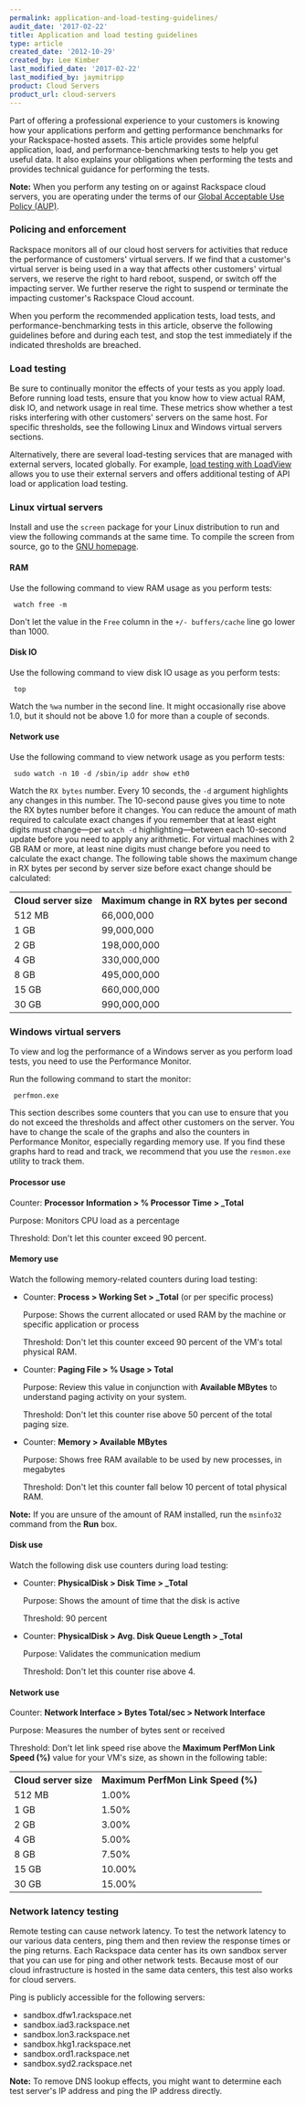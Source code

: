 ```yaml
---
permalink: application-and-load-testing-guidelines/
audit_date: '2017-02-22'
title: Application and load testing guidelines
type: article
created_date: '2012-10-29'
created_by: Lee Kimber
last_modified_date: '2017-02-22'
last_modified_by: jaymitripp
product: Cloud Servers
product_url: cloud-servers
---
```


Part of offering a professional experience to your customers is knowing how your applications perform and getting performance benchmarks for your Rackspace-hosted assets. This article provides some helpful application, load, and performance-benchmarking tests to help you get useful data. It also explains your obligations when performing the tests and provides technical guidance for performing the tests.

**Note:** When you perform any testing on or against Rackspace cloud servers, you are operating under the terms of our [Global Acceptable Use Policy (AUP)](http://www.rackspace.com/information/legal/global/aup).

### Policing and enforcement

Rackspace monitors all of our cloud host servers for activities that reduce the performance of customers' virtual servers. If we find that a customer's virtual server is being used in a way that affects other customers' virtual servers, we reserve the right to hard reboot, suspend, or switch off the impacting server. We further reserve the right to suspend or terminate the impacting customer's Rackspace Cloud account.

When you perform the recommended application tests, load tests, and performance-benchmarking tests in this article, observe the following guidelines before and during each test, and stop the test immediately if the indicated thresholds are breached.

### Load testing

Be sure to continually monitor the effects of your tests as you apply load. Before running load tests, ensure that you know how to view actual RAM, disk IO, and network usage in real time. These metrics show whether a test risks interfering with other
customers' servers on the same host. For specific thresholds, see the following Linux and Windows virtual servers sections.

Alternatively, there are several load-testing services that are managed with external servers, located globally. For example, [load testing with LoadView](https://www.loadview-testing.com) allows you to use their external servers and offers additional testing of API load or application load testing. 

### Linux virtual servers

Install and use the `screen` package for your Linux distribution to run and view the following commands at the same time. To compile the screen from source, go to the [GNU homepage](http://www.gnu.org/software/screen/).

#### RAM

Use the following command to view RAM usage as you perform tests:

     watch free -m

Don't let the value in the `Free` column in the `+/- buffers/cache` line go lower than 1000.

#### Disk IO

Use the following command to view disk IO usage as you perform tests:

     top

Watch the `%wa` number in the second line. It might occasionally rise above 1.0, but it should not be above 1.0 for more than a couple of seconds.

#### Network use

Use the following command to view network usage as you perform tests:

     sudo watch -n 10 -d /sbin/ip addr show eth0

Watch the `RX bytes` number. Every 10 seconds, the `-d` argument highlights any changes in this number. The 10-second pause gives you time to note the RX bytes number before it changes. You can reduce the amount of math required to calculate exact changes if you remember that at least eight digits must change&mdash;per `watch -d` highlighting&mdash;between each 10-second update before you need to apply any arithmetic. For virtual machines with 2 GB RAM or more, at least nine digits must change before you need to calculate the exact change. The following table shows the maximum change in RX bytes per second by server size before exact change should be calculated:

<table>
	<tr>
		<th>Cloud server size</th>
		<th>Maximum change in RX bytes per second</th>
	</tr>
	<tr>
		<td>512 MB</td>
		<td>66,000,000</td>
	</tr>
	<tr>
		<td>1 GB</td>
		<td>99,000,000</td>
	</tr>
	<tr>
		<td>2 GB</td>
		<td>198,000,000</td>
	</tr>
		<td>4 GB</td>
		<td>330,000,000</td>
	</tr>
	<tr>
		<td>8 GB</td>
		<td>495,000,000</td>
	</tr>
	<tr>
		<td>15 GB</td>
		<td>660,000,000</td>
	</tr>
	<tr>
		<td>30 GB</td>
		<td>990,000,000</td>
	</tr>
</table>

### Windows virtual servers

To view and log the performance of a Windows server as you perform load tests, you need to use the Performance Monitor.

Run the following command to start the monitor:

     perfmon.exe

This section describes some counters that you can use to ensure that you do not exceed the thresholds and affect other customers on the server. You have to change the scale of the graphs and also the counters in Performance Monitor, especially regarding memory use. If you find these graphs hard to read and track, we recommend that you use the `resmon.exe` utility to track them.

#### Processor use

Counter: **Processor Information > % Processor Time > _Total**

Purpose: Monitors CPU load as a percentage

Threshold: Don't let this counter exceed 90 percent.

#### Memory use

Watch the following memory-related counters during load testing:

- Counter: **Process > Working Set > _Total** (or per specific process)

  Purpose: Shows the current allocated or used RAM by the machine or specific application or process

  Threshold: Don't let this counter exceed 90 percent of the VM's total physical RAM.

- Counter: **Paging File > % Usage > Total**

  Purpose: Review this value in conjunction with **Available MBytes** to understand paging activity on your system.

  Threshold: Don't let this counter rise above 50 percent of the total paging size.

- Counter: **Memory > Available MBytes**

  Purpose: Shows free RAM available to be used by new processes, in megabytes

  Threshold: Don't let this counter fall below 10 percent of total physical RAM.

**Note:** If you are unsure of the amount of RAM installed, run the `msinfo32` command from the **Run** box.

#### Disk use

Watch the following disk use counters during load testing:

- Counter: **PhysicalDisk > Disk Time > _Total**

  Purpose: Shows the amount of time that the disk is active

  Threshold: 90 percent

- Counter: **PhysicalDisk > Avg. Disk Queue Length > _Total**

  Purpose: Validates the communication medium

  Threshold: Don't let this counter rise above 4.

#### Network use

Counter: **Network Interface > Bytes Total/sec > Network Interface**

Purpose: Measures the number of bytes sent or received

Threshold: Don't let link speed rise above the **Maximum PerfMon Link Speed (%)** value for your VM's size, as shown in the following table:

<table>
	<tr>
		<th>Cloud server size</th>
		<th>Maximum PerfMon Link Speed (%)</th>
	</tr>
	<tr>
		<td>512 MB</td>
		<td>1.00%</td>
	</tr>
	<tr>
		<td>1 GB</td>
		<td>1.50%</td>
	</tr>
		<td>2 GB</td>
		<td>3.00%</td>
	<tr>
		<td>4 GB</td>
		<td>5.00%</td>
	</tr>
	<tr>
		<td>8 GB</td>
		<td>7.50%</td>
	</tr>
	<tr>
		<td>15 GB</td>
	    <td>10.00%</td>
	</tr>
	<tr>
		<td>30 GB</td>
		<td>15.00%</td>
	</tr>
</table>

### Network latency testing

Remote testing can cause network latency. To test the network latency to our various data centers, ping them and then review the response times or the ping returns. Each Rackspace data center has its own sandbox server that you can use for ping and other network tests. Because most of our cloud infrastructure is hosted in the same data centers, this test also works for cloud servers.

Ping is publicly accessible for the following servers:

- sandbox.dfw1.rackspace.net
- sandbox.iad3.rackspace.net
- sandbox.lon3.rackspace.net
- sandbox.hkg1.rackspace.net
- sandbox.ord1.rackspace.net
- sandbox.syd2.rackspace.net

**Note:** To remove DNS lookup effects, you might want to determine each test server's IP address and ping the IP address directly.
